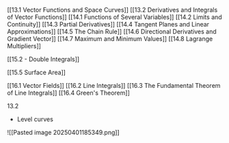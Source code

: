 
[[13.1 Vector Functions and Space Curves]]
[[13.2 Derivatives and Integrals of Vector Functions]]
[[14.1 Functions of Several Variables]]
[[14.2 Limits and Continuity]]
[[14.3 Partial Derivatives]]
[[14.4 Tangent Planes and Linear Approximations]]
[[14.5 The Chain Rule]]
[[14.6 Directional Derivatives and Gradient Vector]]
[[14.7 Maximum and Minimum Values]]
[[14.8 Lagrange Multipliers]]

[[15.2 - Double Integrals]]


[[15.5 Surface Area]]

[[16.1 Vector Fields]]
[[16.2 Line Integrals]]
[[16.3 The Fundamental Theorem of Line Integrals]]
[[16.4 Green's Theorem]]

13.2
- Level curves 

![[Pasted image 20250401185349.png]]